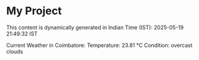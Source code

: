 # My Project

This content is dynamically generated in Indian Time (IST): 2025-05-19 21:49:32 IST


Current Weather in Coimbatore:
Temperature: 23.81 °C
Condition: overcast clouds
